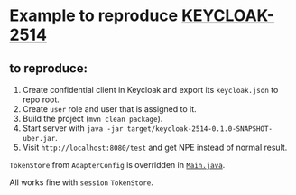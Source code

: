 # Example to reproduce [KEYCLOAK-2514][bug]

## to reproduce:

1. Create confidential client in Keycloak and export its `keycloak.json`
to repo root.
2. Create `user` role and user that is assigned to it.
3. Build the project (`mvn clean package`).
4. Start server with `java -jar target/keycloak-2514-0.1.0-SNAPSHOT-uber.jar`.
5. Visit `http://localhost:8080/test` and get NPE instead of normal result.

`TokenStore` from `AdapterConfig` is overridden in [`Main.java`][config].

All works fine with `session` `TokenStore`.

[bug]: https://issues.jboss.org/browse/KEYCLOAK-2514
[config]: src/main/java/ws/gross/kc2514/Main.java#L49
